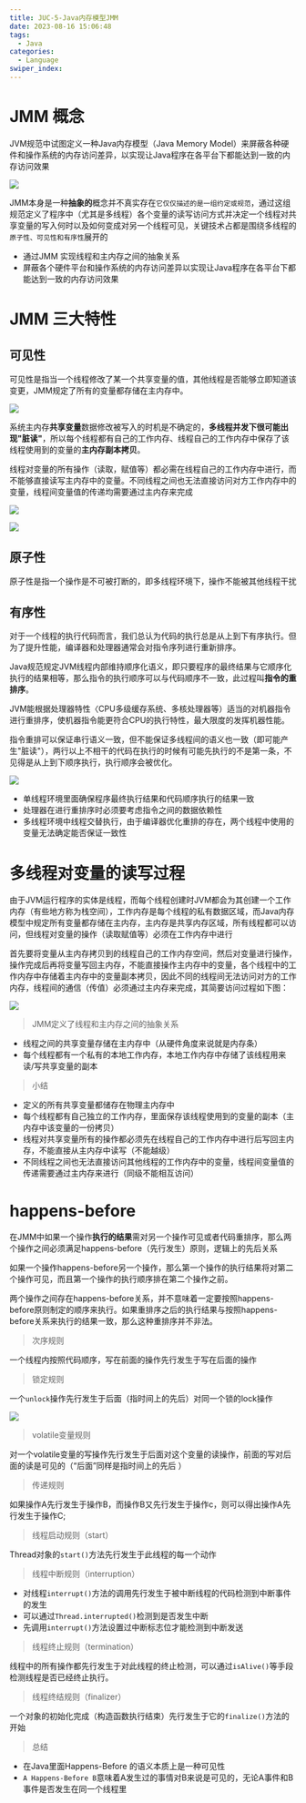 ```yaml
---
title: JUC-5-Java内存模型JMM
date: 2023-08-16 15:06:48
tags: 
  - Java
categories: 
  - Language
swiper_index: 
---
```


# JMM 概念

JVM规范中试图定义一种Java内存模型（Java Memory Model）来屏蔽各种硬件和操作系统的内存访问差异，以实现让Java程序在各平台下都能达到一致的内存访问效果

![](https://cyan-images.oss-cn-shanghai.aliyuncs.com/images/06-juc-20230402-39.jpg)

JMM本身是一种**抽象的**概念并不真实存在`它仅仅描述的是一组约定或规范`，通过这组规范定义了程序中（尤其是多线程）各个变量的读写访问方式并决定一个线程对共享变量的写入何时以及如何变成对另一个线程可见，关键技术占都是围绕多线程的`原子性、可见性和有序性`展开的 

* 通过JMM 实现线程和主内存之间的抽象关系
* 屏蔽各个硬件平台和操作系统的内存访问差异以实现让Java程序在各平台下都能达到一致的内存访问效果

# JMM 三大特性

## 可见性

可见性是指当一个线程修改了某一个共享变量的值，其他线程是否能够立即知道该变更，JMM规定了所有的变量都存储在主内存中。



![](https://cyan-images.oss-cn-shanghai.aliyuncs.com/images/06-juc-20230402-40.jpg)

系统主内存**共享变量**数据修改被写入的时机是不确定的，**多线程并发下很可能出现"脏读"**，所以每个线程都有自己的工作内存、线程自己的工作内存中保存了该线程使用到的变量的**主内存副本拷贝**。

线程对变量的所有操作（读取，赋值等）都必需在线程自己的工作内存中进行，而不能够直接读写主内存中的变量。不同线程之间也无法直接访问对方工作内存中的变量，线程间变量值的传递均需要通过主内存来完成

![](https://cyan-images.oss-cn-shanghai.aliyuncs.com/images/06-juc-20230402-41.jpg)

![](https://cyan-images.oss-cn-shanghai.aliyuncs.com/images/06-juc-20230402-42.jpg)



## 原子性

原子性是指一个操作是不可被打断的，即多线程环境下，操作不能被其他线程干扰

## 有序性

对于一个线程的执行代码而言，我们总认为代码的执行总是从上到下有序执行。但为了提升性能，编译器和处理器通常会对指令序列进行重新排序。

Java规范规定JVM线程内部维持顺序化语义，即只要程序的最终结果与它顺序化执行的结果相等，那么指令的执行顺序可以与代码顺序不一致，此过程叫**指令的重排序**。

JVM能根据处理器特性〈CPU多级缓存系统、多核处理器等）适当的对机器指令进行重排序，使机器指令能更符合CPU的执行特性，最大限度的发挥机器性能。

指令重排可以保证串行语义一致，但不能保证多线程间的语义也一致（即可能产生"脏读"），两行以上不相干的代码在执行的时候有可能先执行的不是第一条，不见得是从上到下顺序执行，执行顺序会被优化。

![](https://cyan-images.oss-cn-shanghai.aliyuncs.com/images/06-juc-20230402-43.jpg)

* 单线程环境里面确保程序最终执行结果和代码顺序执行的结果一致
* 处理器在进行重排序时必须要考虑指令之间的数据依赖性
* 多线程环境中线程交替执行，由于编译器优化重排的存在，两个线程中使用的变量无法确定能否保证一致性

# 多线程对变量的读写过程

由于JVM运行程序的实体是线程，而每个线程创建时JVM都会为其创建一个工作内存（有些地方称为栈空间），工作内存是每个线程的私有数据区域，而Java内存模型中规定所有变量都存储在主内存，主内存是共享内存区域，所有线程都可以访问，但线程对变量的操作（读取赋值等）必须在工作内存中进行

首先要将变量从主内存拷贝到的线程自己的工作内存空间，然后对变量进行操作，操作完成后再将变量写回主内存，不能直接操作主内存中的变量，各个线程中的工作内存中存储着主内存中的变量副本拷贝，因此不同的线程间无法访问对方的工作内存，线程间的通信（传值）必须通过主内存来完成，其简要访问过程如下图：

![](https://cyan-images.oss-cn-shanghai.aliyuncs.com/images/06-juc-20230402-44.jpg)

> JMM定义了线程和主内存之间的抽象关系

* 线程之间的共享变量存储在主内存中（从硬件角度来说就是内存条）
* 每个线程都有一个私有的本地工作内存，本地工作内存中存储了该线程用来读/写共享变量的副本

> 小结

* 定义的所有共享变量都储存在物理主内存中
* 每个线程都有自己独立的工作内存，里面保存该线程使用到的变量的副本（主内存中该变量的一份拷贝）
* 线程对共享变量所有的操作都必须先在线程自己的工作内存中进行后写回主内存，不能直接从主内存中读写（不能越级）
* 不同线程之间也无法直接访问其他线程的工作内存中的变量，线程间变量值的传递需要通过主内存来进行（同级不能相互访问）

# happens-before

在JMM中如果一个操作**执行的结果**需对另一个操作可见或者代码重排序，那么两个操作之间必须满足happens-before（先行发生）原则，逻辑上的先后关系

如果一个操作happens-before另一个操作，那么第一个操作的执行结果将对第二个操作可见，而且第一个操作的执行顺序排在第二个操作之前。

两个操作之间存在happens-before关系，并不意味着一定要按照happens-before原则制定的顺序来执行。如果重排序之后的执行结果与按照happens-before关系来执行的结果一致，那么这种重排序并不非法。

> 次序规则

一个线程内按照代码顺序，写在前面的操作先行发生于写在后面的操作

> 锁定规则

一个`unlock`操作先行发生于后面（指时间上的先后）对同一个锁的lock操作

![](https://cyan-images.oss-cn-shanghai.aliyuncs.com/images/06-juc-20230402-45.jpg)

> volatile变量规则

对一个volatile变量的写操作先行发生于后面对这个变量的读操作，前面的写对后面的读是可见的（“后面”同样是指时间上的先后 ）

> 传递规则

如果操作A先行发生于操作B，而操作B又先行发生于操作c，则可以得出操作A先行发生于操作C;

> 线程启动规则（start）

Thread对象的`start()`方法先行发生于此线程的每一个动作

> 线程中断规则（interruption）

* 对线程`interrupt()`方法的调用先行发生于被中断线程的代码检测到中断事件的发生
* 可以通过`Thread.interrupted()`检测到是否发生中断
* 先调用`interrupt()`方法设置过中断标志位才能检测到中断发送

> 线程终止规则（termination）

线程中的所有操作都先行发生于对此线程的终止检测，可以通过`isAlive()`等手段检测线程是否已经终止执行。

> 线程终结规则（finalizer）

一个对象的初始化完成（构造函数执行结束）先行发生于它的`finalize()`方法的开始

> 总结

* 在Java里面Happens-Before 的语义本质上是一种可见性
* `A Happens-Before B`意味着A发生过的事情对B来说是可见的，无论A事件和B事件是否发生在同一个线程里

